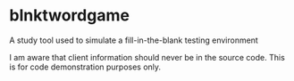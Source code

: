 # blnktwordgame
A study tool used to simulate a fill-in-the-blank testing environment

I am aware that client information should never be in the source code. This is for code demonstration purposes only.
